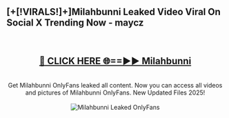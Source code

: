 <h2>[+[!VIRALS!]+]Milahbunni Leaked Video Viral On Social X Trending Now - maycz</h2>
<br>
<div align="center">
<h2><a href="https://libra.edu.pl?Milahbunni" rel="nofollow">🔴 CLICK HERE 🌐==►► Milahbunni</a></h2>
<br>
Get Milahbunni OnlyFans leaked all content. Now you can access all videos and pictures of Milahbunni OnlyFans. New Updated Files 2025!
<br>
<br>
<a href="https://libra.edu.pl?Milahbunni" rel="nofollow" data-target="animated-image.originalLink"><img src="https://i.ibb.co.com/WyWwxjT/player-gif2.gif" alt="Milahbunni Leaked OnlyFans" style="max-width: 100%; display: inline-block;" data-target="animated-image.originalImage"></a>
</div>
<br>